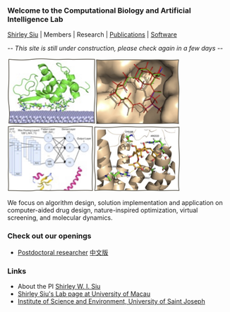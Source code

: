 ### Welcome to the Computational Biology and Artificial Intelligence Lab
[Shirley Siu](https://cbbio.online/shirleysiu.html) | Members | Research | [Publications](publications.md) | [Software](https://app.cbbio.online)

*-- This site is still under construction, please check again in a few days --*

<img src="images/adsorb.jpg" width="200"><img src="images/dock.jpg" width="190"><img src="images/ml.jpg" width="195"><img src="images/vs.jpg" width="196">

We focus on algorithm design, solution implementation and application on computer-aided drug design, nature-inspired optimization, virtual screening, and molecular dynamics.


### Check out our openings
- [Postdoctoral researcher](vacancy.md) [中文版](vacancy_cn.md)

### Links
- About the PI [Shirley W. I. Siu](https://cbbio.online/shirleysiu.html)
- [Shirley Siu's Lab page at University of Macau](https://cbbio.online)
- [Institute of Science and Environment, University of Saint Joseph](http://ise.usj.edu.mo/)
